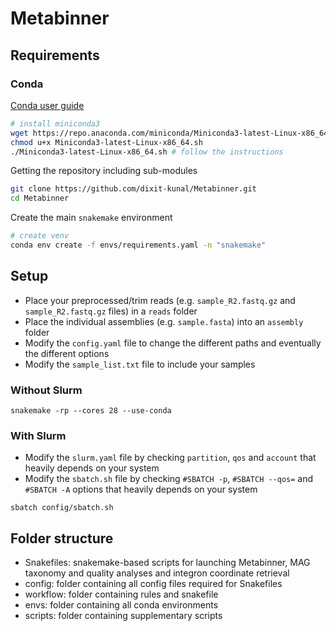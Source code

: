 # Metabinner

## Requirements

### Conda

[Conda user guide](https://docs.conda.io/projects/conda/en/latest/user-guide/index.html)

```bash
# install miniconda3
wget https://repo.anaconda.com/miniconda/Miniconda3-latest-Linux-x86_64.sh
chmod u+x Miniconda3-latest-Linux-x86_64.sh
./Miniconda3-latest-Linux-x86_64.sh # follow the instructions
```

Getting the repository including sub-modules
```bash
git clone https://github.com/dixit-kunal/Metabinner.git
cd Metabinner
```

Create the main `snakemake` environment

```bash
# create venv
conda env create -f envs/requirements.yaml -n "snakemake"
```

## Setup

* Place your preprocessed/trim reads (e.g. `sample_R2.fastq.gz` and `sample_R2.fastq.gz` files) in a `reads` folder
* Place the individual assemblies (e.g. `sample.fasta`) into an `assembly` folder
* Modify the `config.yaml` file to change the different paths and eventually the different options
* Modify the `sample_list.txt` file to include your samples

### Without Slurm

`snakemake -rp --cores 28 --use-conda`

### With Slurm

* Modify the `slurm.yaml` file by checking `partition`, `qos` and `account` that heavily depends on your system
* Modify the `sbatch.sh` file by checking `#SBATCH -p`, `#SBATCH --qos=` and `#SBATCH -A` options that heavily depends on your system

`sbatch config/sbatch.sh`


## Folder structure
- Snakefiles: snakemake-based scripts for launching Metabinner, MAG taxonomy and quality analyses and integron coordinate retrieval 
- config: folder containing all config files required for Snakefiles
- workflow: folder containing rules and snakefile
- envs: folder containing all conda environments
- scripts: folder containing supplementary scripts
